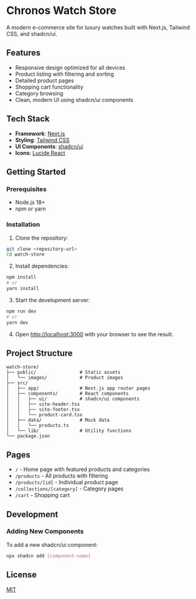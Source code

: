 # Chronos Watch Store

A modern e-commerce site for luxury watches built with Next.js, Tailwind CSS, and shadcn/ui.

## Features

- Responsive design optimized for all devices
- Product listing with filtering and sorting
- Detailed product pages
- Shopping cart functionality
- Category browsing
- Clean, modern UI using shadcn/ui components

## Tech Stack

- **Framework**: [Next.js](https://nextjs.org/)
- **Styling**: [Tailwind CSS](https://tailwindcss.com/)
- **UI Components**: [shadcn/ui](https://ui.shadcn.com/)
- **Icons**: [Lucide React](https://lucide.dev/)

## Getting Started

### Prerequisites

- Node.js 18+ 
- npm or yarn

### Installation

1. Clone the repository:

```bash
git clone <repository-url>
cd watch-store
```

2. Install dependencies:

```bash
npm install
# or
yarn install
```

3. Start the development server:

```bash
npm run dev
# or
yarn dev
```

4. Open [http://localhost:3000](http://localhost:3000) with your browser to see the result.

## Project Structure

```
watch-store/
├── public/                # Static assets
│   └── images/            # Product images
├── src/
│   ├── app/               # Next.js app router pages
│   ├── components/        # React components
│   │   ├── ui/            # shadcn/ui components
│   │   ├── site-header.tsx
│   │   ├── site-footer.tsx
│   │   └── product-card.tsx
│   ├── data/              # Mock data
│   │   └── products.ts
│   └── lib/               # Utility functions
└── package.json
```

## Pages

- `/` - Home page with featured products and categories
- `/products` - All products with filtering
- `/products/[id]` - Individual product page
- `/collections/[category]` - Category pages
- `/cart` - Shopping cart

## Development

### Adding New Components

To add a new shadcn/ui component:

```bash
npx shadcn add [component-name]
```

## License

[MIT](https://choosealicense.com/licenses/mit/)
